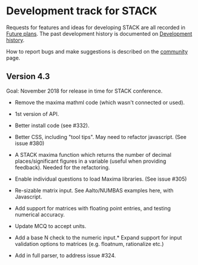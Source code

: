# Development track for STACK

Requests for features and ideas for developing STACK are all recorded in [Future plans](Future_plans.md). The
past development history is documented on [Development history](Development_history.md).

How to report bugs and make suggestions is described on the [community](../About/Community.md) page.

## Version 4.3

Goal: November 2018 for release in time for STACK conference.

* Remove the maxima mathml code (which wasn't connected or used).

* 1st version of API.
* Better install code (see #332).
* Better CSS, including "tool tips".  May need to refactor javascript.  (See issue #380)
* A STACK maxima function which returns the number of decimal places/significant figures in a variable (useful when providing feedback).  Needed for the refactoring.
* Enable individual questions to load Maxima libraries.  (See issue #305)
* Re-sizable matrix input.  See Aalto/NUMBAS examples here, with Javascript.
* Add support for matrices with floating point entries, and testing numerical accuracy.
* Update MCQ to accept units.
* Add a base N check to the numeric input.* Expand support for input validation options to matrices (e.g. floatnum, rationalize etc.)
* Add in full parser, to address issue #324.

